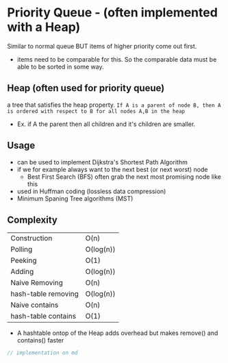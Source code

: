 # Priority Queue - (often implemented with a Heap)
Similar to normal queue BUT items of higher priority come out first.
- items need to be comparable for this. So the comparable data must be able to be sorted in some way.

## Heap (often used for priority queue)
a tree that satisfies the heap property. `If A is a parent of node B, then A is ordered with respect to B for all nodes A,B in the heap`
- Ex. if A the parent then all children and it's children are smaller.

## Usage
- can be used to implement Dijkstra's Shortest Path Algorithm
- if we for example always want to the next best (or next worst) node
    - Best First Search (BFS) often grab the next most promising node like this
- used in Huffman coding (lossless data compression)
- Minimum Spaning Tree algorithms (MST)

## Complexity
| | |
|---|---|
|Construction| O(n) |
| Polling | O(log(n)) |
| Peeking | O(1) |
| Adding| O(log(n)) |
| Naive Removing| O(n) |
| hash-table removing | O(log(n))  |
| Naive contains | O(n) |
| hash-table contains | O(1) |
- A hashtable ontop of the Heap adds overhead but makes remove() and contains() faster

```go
// implementation on md
```